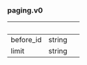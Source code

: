 
### paging.v0

| &nbsp; | &nbsp; | &nbsp; |
|---|---|---|
| before_id | string |  |
| limit | string |  |